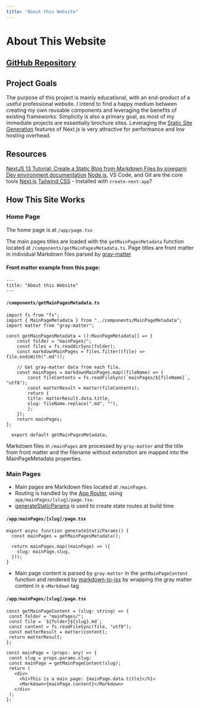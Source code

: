 ```yaml
---
title: "About this Website"
---
```


# About This Website

## [GitHub Repository](https://github.com/sbaney/sbaney-design-website-next-tw)

## Project Goals

The purpose of this project is mainly educational, with an end-product of a useful professional website. I intend to find a happy medium between creating my own reusable components and leveraging the benefits of existing frameworks. Simplicity is also a primary goal, as most of my immediate projects are essentially brochure sites. Leveraging the [Static Site Generation](https://nextjs.org/docs/pages/building-your-application/rendering/static-site-generation) features of Next.js is very attractive for performance and low hosting overhead.

## Resources

[NextJS 13 Tutorial: Create a Static Blog from Markdown Files by
pixegami](https://youtu.be/Hiabp1GY8fA?si=2zwNqC3rztUfUUcT)
[Dev environment documentation](https://github.com/sbaney/documentation/blob/main/dev-setup.md)
[Node.js](https://nodejs.org/en/download/package-manager), VS Code, and Git are the core tools
[Next.js](https://nextjs.org/docs/getting-started/installation)
[Tailwind CSS](https://tailwindcss.com/docs/installation) - Installed with `create-next-app`?

## How This Site Works

### Home Page

The home page is at `/app/page.tsx`

The main pages titles are loaded with the `getMainPagesMetadata` function located at `/components/getMainPagesMetadata.ts`. Page titles are front matter in individual Markdown files parsed by [gray-matter](https://github.com/jonschlinkert/gray-matter)

#### Front matter example from this page:

```
---
title: "About this Website"
---
```

#### `/components/getMainPagesMetadata.ts`

```
import fs from "fs";
import { MainPageMetadata } from "../components/MainPageMetadata";
import matter from "gray-matter";

const getMainPagesMetadata = ():MainPageMetadata[] => {
    const folder = "mainPages/";
    const files = fs.readdirSync(folder);
    const markdownMainPages = files.filter((file) => file.endsWith(".md"));

    // Get gray-matter data from each file.
    const mainPages = markdownMainPages.map((fileName) => {
        const fileContents = fs.readFileSync(`mainPages/${fileName}`, "utf8");
        const matterResult = matter(fileContents);
        return {
        title: matterResult.data.title,
        slug: fileName.replace(".md", ""),
        };
    });
    return mainPages;
};

  export default getMainPagesMetadata;
```

Markdown files in `/mainPages` are processed by `gray-matter` and the title from front matter and the filename without extenstion are mapped into the MainPageMetadata properties.

### Main Pages

- Main pages are Markdown files located at `/mainPages`.
- Routing is handled by the [App Router](https://nextjs.org/docs/app), using `app/mainPages/[slug]/page.tsx`.
- [generateStaticParams](https://nextjs.org/docs/app/api-reference/functions/generate-static-params) is used to create state routes at build time

#### `/app/mainPages/[slug]/page.tsx`

```
export async function generateStaticParams() {
  const mainPages = getMainPagesMetadata();

  return mainPages.map((mainPage) => ({
    slug: mainPage.slug,
  }));
}
```

- Main page content is parsed by `gray-matter` in the `getMainPageContent` function and rendered by [markdown-to-jsx](https://www.npmjs.com/package/markdown-to-jsx) by wrapping the gray matter content in a `<Markdown` tag

#### `/app/mainPages/[slug]/page.tsx`

```
const getMainPageContent = (slug: string) => {
 const folder = "mainPages/";
 const file = `${folder}${slug}.md`;
 const content = fs.readFileSync(file, "utf8");
 const matterResult = matter(content);
 return matterResult;
};

const mainPage = (props: any) => {
 const slug = props.params.slug;
 const mainPage = getMainPageContent(slug);
 return (
   <div>
     <h1>This is a main page: {mainPage.data.title}</h1>
     <Markdown>{mainPage.content}</Markdown>
   </div>
 );
};
```
